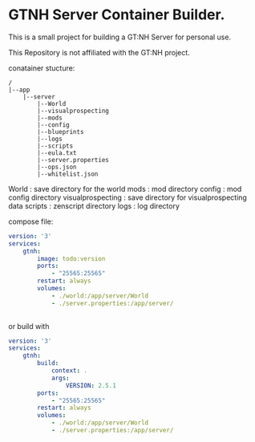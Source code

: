 # GTNH Server Container Builder.

This is a small project for building a GT:NH Server for personal use.

This Repository is not affiliated with the GT:NH project.


conatainer stucture:
```
/
|--app
    |--server
        |--World
        |--visualprospecting
        |--mods
        |--config
        |--blueprints
        |--logs
        |--scripts
        |--eula.txt
        |--server.properties
        |--ops.json
        |--whitelist.json

```

World : save directory for the world
mods : mod directory
config : mod config directory
visualprospecting : save directory for visualprospecting data
scripts : zenscript directory
logs : log directory

compose file:

```yaml
version: '3'
services:
    gtnh:
        image: todo:version
        ports:
            - "25565:25565"
        restart: always
        volumes:
            - ./world:/app/server/World
            - ./server.properties:/app/server/
        
```

or build with 

```yaml
version: '3'
services:
    gtnh:
        build:
            context: .
            args:
                VERSION: 2.5.1 
        ports: 
            - "25565:25565"
        restart: always
        volumes:
            - ./world:/app/server/World
            - ./server.properties:/app/server/
        
```
